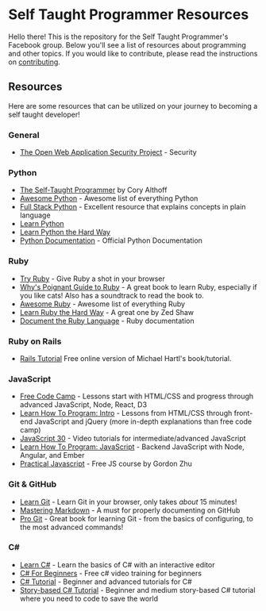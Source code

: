 # Self Taught Programmer Resources

Hello there! This is the repository for the Self Taught Programmer's Facebook group. Below you'll see a list of resources about programming and other topics. If you would like to contribute, please read the instructions on [contributing](https://github.com/selftaughtprogrammers/resources/blob/master/CONTRIBUTING.md).

## Resources

Here are some resources that can be utilized on your journey to becoming a self taught developer!

### General
- [The Open Web Application Security Project](https://www.owasp.org/index.php/Category:Attack) - Security


### Python

- [The Self-Taught Programmer](http://theselftaughtprogrammer.io/) by Cory Althoff
- [Awesome Python](https://awesome-python.com) - Awesome list of everything Python
- [Full Stack Python](https://www.fullstackpython.com/) - Excellent resource that explains concepts in plain language
- [Learn Python](https://www.learnpython.org/)
- [Learn Python the Hard Way](https://learnpythonthehardway.org/)
- [Python Documentation](https://www.python.org/doc/) - Official Python Documentation

### Ruby

- [Try Ruby](http://www.tryruby.org/) - Give Ruby a shot in your browser
- [Why's Poignant Guide to Ruby](http://poignant.guide/) - A great book to learn Ruby, especially if you like cats! Also has a soundtrack to read the book to.
- [Awesome Ruby](https://github.com/markets/awesome-ruby) - Awesome list of everything Ruby
- [Learn Ruby the Hard Way](http://ruby.learncodethehardway.org/book/) - A great one by Zed Shaw
- [Document the Ruby Language](http://ruby-doc.org/) - Ruby documentation

### Ruby on Rails
- [Rails Tutorial](https://www.railstutorial.org/book) Free online version of Michael Hartl's book/tutorial.

### JavaScript

- [Free Code Camp](https://www.freecodecamp.com/) - Lessons start with HTML/CSS and progress through advanced JavaScript, Node, React, D3
- [Learn How To Program: Intro](https://www.learnhowtoprogram.com/intro-to-programming) - Lessons from HTML/CSS through front-end JavaScript and jQuery (more in-depth explanations than free code camp)
- [JavaScript 30](https://javascript30.com/) - Video tutorials for intermediate/advanced JavaScript
- [Learn How To Program: JavaScript](https://www.learnhowtoprogram.com/javascript) - Backend JavaScript with Node, Angular, and Ember
- [Practical Javascript](https://watchandcode.com/p/practical-javascript) - Free JS course by Gordon Zhu

### Git & GitHub

 - [Learn Git](https://try.github.io) - Learn Git in your browser, only takes *about* 15 minutes!
 - [Mastering Markdown](https://guides.github.com/features/mastering-markdown/#syntax) - A must for properly documenting on GitHub
 - [Pro Git](https://github.com/progit/progit2) - Great book for learning Git - from the basics of configuring, to the most advanced commands! 

### C#

- [Learn C#](http://www.learncs.org/) - Learn the basics of C# with an interactive editor
- [C# For Beginners](https://mva.microsoft.com/en-us/training-courses/c-fundamentals-for-absolute-beginners-16169) - Free c# video training for beginners
- [C# Tutorial](https://www.tutorialspoint.com/csharp/) - Beginner and advanced tutorials for C#
- [Story-based C# Tutorial](https://codeasy.net) - Beginner and medium story-based C# tutorial where you need to code to save the world

